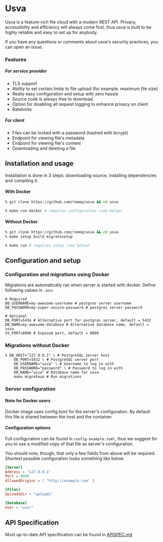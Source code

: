 # Usva

Usva is a feature-rich file cloud with a modern REST API.
Privacy, accessibility and efficiency will always come first, thus usva is built to be highly reliable and easy to set up for anybody.

If you have any questions or comments about usva's security practices, you can open an issue.

### Features

##### For service provider

- TLS support
- Ability to set certain limits to file upload (for example. maximum file size)
- Really easy configuration and setup with zero hassle
- Source code is always free to download.
- Option for disabling all request logging to enhance privacy on client
- Ratelimits

##### For client

- Files can be locked with a password (hashed with bcrypt)
- Endpoint for viewing file's metadata
- Endpoint for viewing file's content
- Downloading and deleting a file

## Installation and usage

Installation is done in 3 steps: downloading source, installing dependencies and compiling it.

#### With Docker

```sh
% git clone https://github.com/romeq/usva && cd usva

% make run-docker # requires configuration (see below)
```

#### Without Docker

```sh
% git clone https://github.com/romeq/usva && cd usva
% make setup build migratesetup

% make run # requires setup (see below)
```

## Configuration and setup

### Configuration and migrations using Docker

Migrations are automatically ran when server is started with docker.
Define following values in `.env`:

```shell
# Required
DB_USERNAME=my-awesome-username # postgres server username
DB_PASSWORD=my-super-secure-password # postgres server password

# Optional
DB_PORT=5434 # Alternative port for postgres server, default = 5432
DB_NAME=my-awesome-database # Alternative database name, default = usva
SV_PORT=8080 # Exposed port, default = 8080
```

### Migrations without Docker

```shell
% DB_HOST="127.0.0.1" \ # PostgreSQL server host
	DB_PORT=5432 \ # PostgreSQL server port
	DB_USERNAME="usva" \ # Username to log in with
	DB_PASSWORD="password" \ # Password to log in with
	DB_NAME="usva" # Database name for usva
	make migrateup # Run migrations
```

### Server configuration

#### Note for Docker users

Docker image uses config.toml for the server's configuration. By default this file is
shared between the host and the container.

#### Configuration options

Full configuration can be found in `config-example.toml`, thus we suggest for you to use
a modified copy of that file as server's configuration.

You should note, though, that only a few fields from above will be required.
Shortest possible configuration looks something like below.

```toml
[Server]
Address = "127.0.0.1"
Port = 8080
AllowedOrigins = [ "http://example.com" ]

[Files]
UploadsDir = "uploads"

[Database]
User = "user"
```

## API Specification

Most up-to-date API specification can be found in [APISPEC.md](../APISPEC.md)
